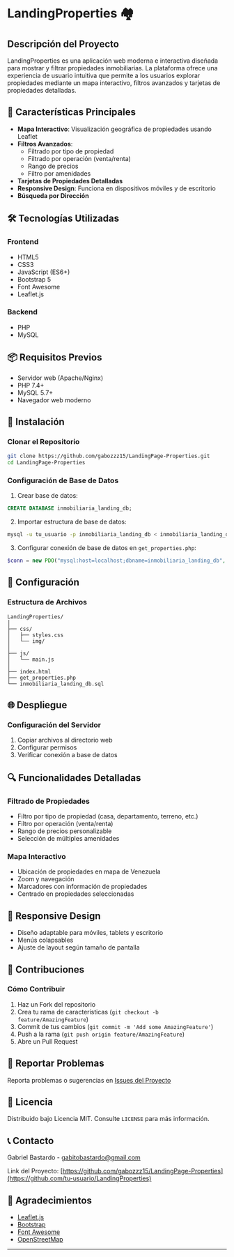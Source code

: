 # LandingProperties 🏘️

## Descripción del Proyecto

LandingProperties es una aplicación web moderna e interactiva diseñada para mostrar y filtrar propiedades inmobiliarias. La plataforma ofrece una experiencia de usuario intuitiva que permite a los usuarios explorar propiedades mediante un mapa interactivo, filtros avanzados y tarjetas de propiedades detalladas.

## 🌟 Características Principales

- **Mapa Interactivo**: Visualización geográfica de propiedades usando Leaflet
- **Filtros Avanzados**: 
  - Filtrado por tipo de propiedad
  - Filtrado por operación (venta/renta)
  - Rango de precios
  - Filtro por amenidades
- **Tarjetas de Propiedades Detalladas**
- **Responsive Design**: Funciona en dispositivos móviles y de escritorio
- **Búsqueda por Dirección**

## 🛠️ Tecnologías Utilizadas

### Frontend
- HTML5
- CSS3
- JavaScript (ES6+)
- Bootstrap 5
- Font Awesome
- Leaflet.js

### Backend
- PHP
- MySQL

## 📦 Requisitos Previos

- Servidor web (Apache/Nginx)
- PHP 7.4+
- MySQL 5.7+
- Navegador web moderno

## 🚀 Instalación

### Clonar el Repositorio
```bash
git clone https://github.com/gabozzz15/LandingPage-Properties.git
cd LandingPage-Properties
```

### Configuración de Base de Datos
1. Crear base de datos:
```sql
CREATE DATABASE inmobiliaria_landing_db;
```

2. Importar estructura de base de datos:
```bash
mysql -u tu_usuario -p inmobiliaria_landing_db < inmobiliaria_landing_db.sql
```

3. Configurar conexión de base de datos en `get_properties.php`:
```php
$conn = new PDO("mysql:host=localhost;dbname=inmobiliaria_landing_db", "usuario", "contraseña");
```

## 🔧 Configuración

### Estructura de Archivos
```
LandingProperties/
│
├── css/
│   ├── styles.css
│   └── img/
│
├── js/
│   └── main.js
│
├── index.html
├── get_properties.php
└── inmobiliaria_landing_db.sql
```

## 🌐 Despliegue

### Configuración del Servidor
1. Copiar archivos al directorio web
2. Configurar permisos
3. Verificar conexión a base de datos

## 🔍 Funcionalidades Detalladas

### Filtrado de Propiedades
- Filtro por tipo de propiedad (casa, departamento, terreno, etc.)
- Filtro por operación (venta/renta)
- Rango de precios personalizable
- Selección de múltiples amenidades

### Mapa Interactivo
- Ubicación de propiedades en mapa de Venezuela
- Zoom y navegación
- Marcadores con información de propiedades
- Centrado en propiedades seleccionadas

## 📱 Responsive Design
- Diseño adaptable para móviles, tablets y escritorio
- Menús colapsables
- Ajuste de layout según tamaño de pantalla

## 🤝 Contribuciones

### Cómo Contribuir
1. Haz un Fork del repositorio
2. Crea tu rama de características (`git checkout -b feature/AmazingFeature`)
3. Commit de tus cambios (`git commit -m 'Add some AmazingFeature'`)
4. Push a la rama (`git push origin feature/AmazingFeature`)
5. Abre un Pull Request

## 🐛 Reportar Problemas
Reporta problemas o sugerencias en [Issues del Proyecto](https://github.com/gabozzz15/LandingPage-Properties/issues)


## 📄 Licencia

Distribuido bajo Licencia MIT. Consulte `LICENSE` para más información.

## 📞 Contacto

Gabriel Bastardo - gabitobastardo@gmail.com

Link del Proyecto: [https://github.com/gabozzz15/LandingPage-Properties](https://github.com/tu-usuario/LandingProperties)

## 🙏 Agradecimientos
- [Leaflet.js](https://leafletjs.com/)
- [Bootstrap](https://getbootstrap.com)
- [Font Awesome](https://fontawesome.com)
- [OpenStreetMap](https://www.openstreetmap.org/)

---
